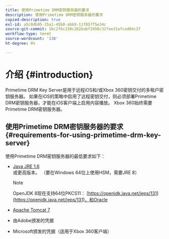 ```yaml
---
title: 使用Primetime DRM密钥服务器的要求
description: 使用Primetime DRM密钥服务器的要求
copied-description: true
exl-id: a5c0db05-15a1-45b0-abb9-11f857f5e34c
source-git-commit: 1bc2f6c230c262babf2958c32fee31afcad04c2f
workflow-type: tm+mt
source-wordcount: '138'
ht-degree: 0%

---
```


# 介绍 {#introduction}

Primetime DRM Key Server是用于远程iOS和/或Xbox 360密钥交付的多租户密钥服务器。 如果在iOS的策略中启用了远程密钥交付，则必须部署Primetime DRM密钥服务器，才能在iOS客户端上启用内容播放。 Xbox 360始终需要Primetime DRM密钥服务器。

## 使用Primetime DRM密钥服务器的要求 {#requirements-for-using-primetime-drm-key-server}

使用Primetime DRM密钥服务器的最低要求如下：

* [Java JRE 1.6](https://www.oracle.com/technetwork/java/javase/downloads/index.html) 或更高版本。 （要在Windows 64位上使用HSM，需要JRE 8）

  >[!NOTE]
  >
  >OpenJDK 8现在支持64位PKCS11： [https://openjdk.java.net/jeps/131](https://openjdk.java.net/jeps/131)，和Oracle
* [Apache Tomcat 7](https://tomcat.apache.org)
* 由Adobe颁发的凭据
* Microsoft颁发的凭据（适用于Xbox 360客户端）

